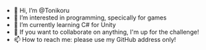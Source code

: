 - 👋 Hi, I’m @Tonikoru
- 👀 I’m interested in programming, specically for games
- 🌱 I’m currently learning C# for Unity
- 💞️ If you want to collaborate on anything, I'm up for the challenge!
- 📫 How to reach me: please use my GitHub address only!

<!---
Tonikoru/Tonikoru is a ✨ special ✨ repository because its `README.md` (this file) appears on your GitHub profile.
You can click the Preview link to take a look at your changes.
--->

